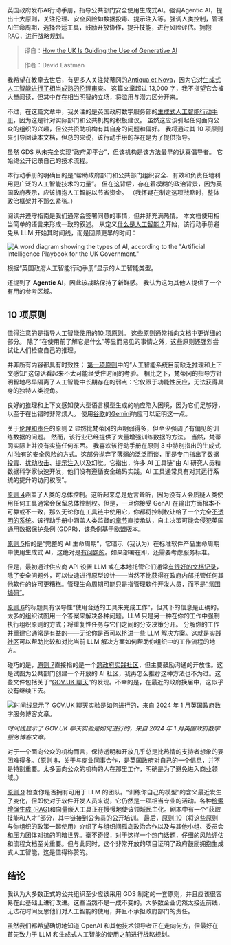 
<!--
title: 英国如何指导生成式人工智能的使用
cover: https://cdn.thenewstack.io/media/2025/04/4e7b04d2-uk-ai-playbook-2.jpg
summary: 英国政府发布AI行动手册，指导公共部门安全使用生成式AI。强调Agentic AI，提出十大原则，关注伦理、安全风险如数据投毒、提示注入等。强调人类控制，管理AI生命周期，选择合适工具，鼓励开放协作，提升技能，进行风险评估。拥抱RAG，进行战略规划。
-->

英国政府发布AI行动手册，指导公共部门安全使用生成式AI。强调Agentic AI，提出十大原则，关注伦理、安全风险如数据投毒、提示注入等。强调人类控制，管理AI生命周期，选择合适工具，鼓励开放协作，提升技能，进行风险评估。拥抱RAG，进行战略规划。

> 译自：[How the UK Is Guiding the Use of Generative AI](https://thenewstack.io/how-the-u-k-is-guiding-the-use-of-generative-ai/)
> 
> 作者：David Eastman

我希望在教皇去世后，有更多人关注梵蒂冈的[Antiqua et Nova](https://www.vatican.va/roman_curia/congregations/cfaith/documents/rc_ddf_doc_20250128_antiqua-et-nova_en.html)，因为它对[生成式人工智能进行了相当成熟的伦理审查](https://thenewstack.io/cloud-service-what-the-pope-thinks-about-ai/)。 这篇文章超过 13,000 字，我不指望它会被大量阅读，但其中存在相当明智的立场，将滥用与潜力区分开来。

不过，在这篇文章中，我关注的是英国政府数字服务部的[生成式人工智能行动手册](https://gds.blog.gov.uk/2025/02/10/launching-the-artificial-intelligence-playbook-for-the-uk-government/)，因为这是针对实际部门和公共机构的积极建议。 虽然这应该引起任何面向公众的组织的兴趣，但公共资助机构有其自身的问题和偏好。 我将通过其 10 项原则来引导阅读本文档，但总的来说，该行动手册的存在是为了提供指导。

虽然 GDS 从未完全实现“政府即平台”，但该机构是该方法最早的认真倡导者。 它始终公开记录自己的技术流程。

本行动手册的明确目的是“帮助政府部门和公共部门组织安全、有效和负责任地利用更广泛的人工智能技术的力量”。 但在这背后，存在着模糊的政治背景，因为英国政府表示，应该拥抱人工智能以节省资金。 （我怀疑在制定这项战略时，整体政治框架并不那么紧张。）

阅读并遵守指南是我们通常会签署同意的事情，但并非充满热情。 本文档使用相当简单的语言来形成一致的叙述。 从定义[什么是人工智能？](https://www.gov.uk/government/publications/ai-playbook-for-the-uk-government/artificial-intelligence-playbook-for-the-uk-government-html#what-is-ai)开始，该行动手册避免从 LLM 开始其时间线，而是回顾更早的时间：

![A word diagram showing the types of AI, according to the "Artificial Intelligence Playbook for the UK Government."](https://cdn.thenewstack.io/media/2025/04/7e99ce7a-image.png)

根据“英国政府人工智能行动手册”显示的人工智能类型。

还提到了 **Agentic AI**，因此该战略保持了新鲜感。 我认为这为其他人提供了一个有用的参考区域。

## 10 项原则

值得注意的是指导人工智能使用的[10 项原则](https://www.gov.uk/government/publications/ai-playbook-for-the-uk-government/artificial-intelligence-playbook-for-the-uk-government-html#principles)。 这些原则通常指向文档中更详细的部分。 除了“在使用前了解它是什么”等显而易见的事情之外，这些原则还强烈尝试让人们检查自己的推理。

并非所有内容都具有时效性； [第一项原则](https://www.gov.uk/government/publications/ai-playbook-for-the-uk-government/artificial-intelligence-playbook-for-the-uk-government-html#principle-1-you-know-what-ai-is-and-what-its-limitations-are)中的“人工智能系统目前缺乏推理和上下文感知”这句话看起来不太可能经受住时间的考验。 相比之下，梵蒂冈的指导方针明智地尽早隔离了人工智能中长期存在的弱点：它仅限于功能性反应，无法获得具身的独特人类视角。

良好的推理和上下文感知使大型语言模型生成的响应陷入困境，因为它们足够好，以至于在出错时非常烦人。 使用[谷歌](https://cloud.google.com/?utm_content=inline+mention)的[Gemini](https://thenewstack.io/gemini-code-assist-review-code-completions-need-improvement/)响应可以证明这一点。

关于[伦理和责任](https://www.gov.uk/government/publications/ai-playbook-for-the-uk-government/artificial-intelligence-playbook-for-the-uk-government-html#principle-2-you-use-ai-lawfully-ethically-and-responsibly)的原则 2 显然比梵蒂冈的声明弱得多，但至少强调了有偏见的训练数据的问题。 然而，该行业已经提供了大量增强训练数据的方法。 当然，梵蒂冈实际上并没有实施任何东西。
我喜欢该行动手册在原则 3 中特别指出的生成式 AI 独有的[安全风险](https://www.gov.uk/government/publications/ai-playbook-for-the-uk-government/artificial-intelligence-playbook-for-the-uk-government-html#principle-3-you-know-how-to-use-ai-securely)的方式。这部分抛弃了薄弱的泛泛而谈，而是专门指出了[数据投毒](https://thenewstack.io/poisoning-the-well-and-other-generative-ai-risks/)、[扰动攻击](https://machine-learning-made-simple.medium.com/an-introduction-to-adversarial-perturbation-5e6c61d84b71)、[提示注入](https://thenewstack.io/when-prompt-injections-attack-bing-and-ai-vulnerabilities/)以及幻觉。它指出，许多 AI 工具链“由 AI 研究人员和数据科学家快速开发，他们没有遵循安全编码实践。AI 工具通常具有对其运行系统的提升的访问权限”。

[原则 4](https://www.gov.uk/government/publications/ai-playbook-for-the-uk-government/artificial-intelligence-playbook-for-the-uk-government-html#principle-4-you-have-meaningful-human-control-at-the-right-stages)涵盖了人类的总体控制。这听起来总是危言耸听，因为没有人会质疑人类使用任何工具通常会保留总体控制权。但是，一旦你接受 GenAI 在输出方面根本不可靠或不一致，那么无论你在工具链中使用它，你都将控制权让给了一个完全[不透明的系统](https://thenewstack.io/why-llms-within-software-development-may-be-a-dead-end/)。该行动手册中涵盖人类监督的[章节](https://www.gov.uk/government/publications/ai-playbook-for-the-uk-government/artificial-intelligence-playbook-for-the-uk-government-html#data-protection-and-privacy)直接承认，自主决策可能会侵犯英国通用数据保护条例 (GDPR)，该条例基于欧盟版本。

[原则 5](https://www.gov.uk/government/publications/ai-playbook-for-the-uk-government/artificial-intelligence-playbook-for-the-uk-government-html#principle-5-you-understand-how-to-manage-the-full-ai-life-cycle)指的是“完整的 AI 生命周期”，它暗示（我认为）在标准软件产品生命周期中使用生成式 AI，这绝对是[有问题的](https://thenewstack.io/why-llms-within-software-development-may-be-a-dead-end/)。如果部署在即，还需要考虑服务标准。

但是，最初通过供应商 API 设置 LLM 或在本地托管它们通常[有很好的文档记录](https://thenewstack.io/how-to-set-up-and-run-a-local-llm-with-ollama-and-llama-2/)，除了安全问题外，可以快速进行原型设计——当然不比获得在政府内部托管任何其他软件的许可更糟糕。管理生命周期可能只是指管理软件开发人员，而不是[“氛围编码”](https://thenewstack.io/vibe-coding-where-everyone-can-speak-computer-programming/)。

[原则 6](https://www.gov.uk/government/publications/ai-playbook-for-the-uk-government/artificial-intelligence-playbook-for-the-uk-government-html#principle-6-you-use-the-right-tool-for-the-job)的标题具有误导性“使用合适的工具来完成工作”，但其下的信息是正确的。太多的组织试图用一个答案来解决各种问题。LLM 只是另一种在你的工作中强制执行组织原则的方式；将重复性任务与它们之间的分支决策分开。
分解你的工作并重建它通常是有益的——无论你是否可以挤进一些 LLM 解决方案。这就是[实践社区](https://thenewstack.io/developers-need-a-community-of-practice-and-wikis-still-work/)可以帮助比较和对比当前 LLM 解决方案如何帮助你组织中的工作流程的地方。

碰巧的是，[原则 7](https://www.gov.uk/government/publications/ai-playbook-for-the-uk-government/artificial-intelligence-playbook-for-the-uk-government-html#principle-7-you-are-open-and-collaborative)直接指的是一个[跨政府实践社区](https://www.gov.uk/service-manual/communities/artificial-intelligence-community)，但主要鼓励沟通的开放性。这是试图为公共部门创建一个开放的 AI 社区，我再怎么推荐这种方法也不为过。这些文件包括关于“[GOV.UK 聊天](https://insidegovuk.blog.gov.uk/2024/01/18/the-findings-of-our-first-generative-ai-experiment-gov-uk-chat/)”的发现。不幸的是，在最近的政府换届中，这似乎没有继续下去。

![时间线显示了 GOV.UK 聊天实验是如何进行的，来自 2024 年 1 月英国政府数字服务博客文章。](https://cdn.thenewstack.io/media/2025/04/ba9ff9a7-image-1-1024x334.png)

*时间线显示了 GOV.UK 聊天实验是如何进行的，来自 2024 年 1 月英国政府数字服务博客文章。*

对于一个面向公众的机构而言，保持透明和开放几乎总是比热情的支持者想象的要困难得多。（[原则 8](https://www.notion.so/Working-inside-the-Panopticon-1ceba3b2748680f7a9c8d0f27647c4a4?pvs=21)，关于与商业同事合作，是英国政府对自己的一个信息，并不是特别重要。太多面向公众的机构的人在那里工作，明确是为了避免进入商业领域。）

[原则 9](https://www.gov.uk/government/publications/ai-playbook-for-the-uk-government/artificial-intelligence-playbook-for-the-uk-government-html#principle-9-you-have-the-skills-and-expertise-needed-to-implement-and-use-ai-solutions) 检查你是否拥有可用于 LLM 的团队。“训练你自己的模型”的含义最近发生了变化，但即使对于软件开发人员来说，它仍然是一项相当专业的活动。各种[检索增强生成 (RAG)](https://thenewstack.io/why-rag-is-essential-for-next-gen-ai-development/)和向量嵌入工具正在慢慢地使该领域民主化。剧本中有一个“获取技能和人才”部分，其中链接到公务员的公开培训。
最后，[原则 10](https://www.gov.uk/government/publications/ai-playbook-for-the-uk-government/artificial-intelligence-playbook-for-the-uk-government-html#principle-10-you-use-these-principles-alongside-your-organisations-policies-and-have-the-right-assurance-in-place)（将这些原则与你组织的政策一起使用）介绍了与组织间孤岛政治合作以及与其他小组、委员会和压力团体对抗的阴暗世界。毫不奇怪，对于这样一个热门话题，仔细的风险评估和流程文档至关重要。但与此同时，这个非常开放的项目证明了政府鼓励拥抱生成式人工智能，这是值得称赞的。

## 结论

我认为大多数正式的公共组织至少应该采用 GDS 制定的一套原则，并且应该很容易在此基础上进行改进。这些当然不是一成不变的。大多数企业仍然太接近前线，无法花时间反思他们对人工智能的使用，并且不承担政府部门的责任。

虽然我们都希望确切地知道 OpenAI 和其他技术领导者正在走向何方，但最好在首先致力于 LLM 和生成式人工智能的使用之前进行战略规划。